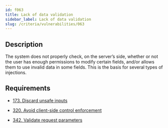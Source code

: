 ```yaml
---
id: f063
title: Lack of data validation
sidebar_label: Lack of data validation
slug: /criteria/vulnerabilities/063
---
```


## Description

The system does not properly check,
on the server’s side,
whether or not the user has enough permissions
to modify certain fields,
and/or allows them to use
invalid data in some fields. 
This is the basis for several types of injections.

## Requirements

- [173. Discard unsafe inputs](/criteria/requirements/173)

- [320. Avoid client-side control enforcement](/criteria/requirements/320)

- [342. Validate request parameters](/criteria/requirements/342)
